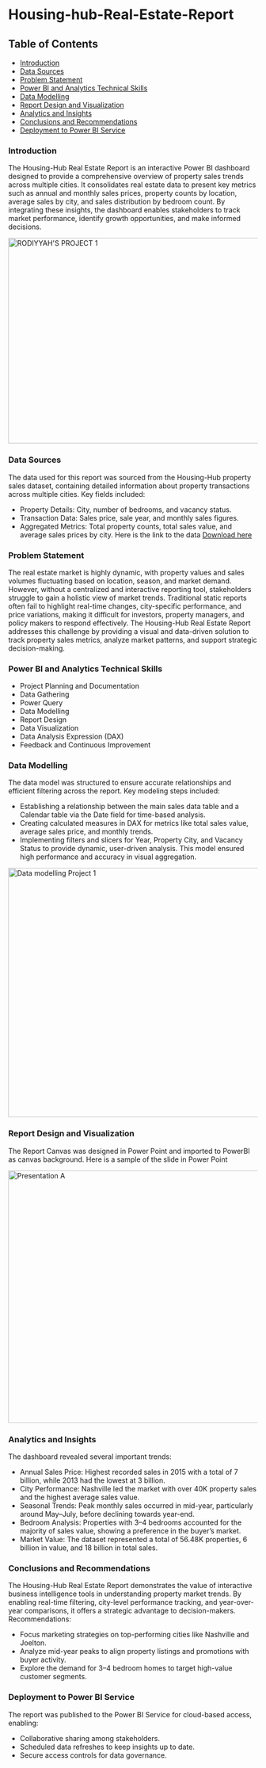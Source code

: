 # Housing-hub-Real-Estate-Report

## Table of Contents

- [Introduction](#introduction)
- [Data Sources](#data-sources)
- [Problem Statement](#problem-statement)
- [Power BI and Analytics Technical Skills](#power-bi-and-analytics-technical-skills)
- [Data Modelling](#data-modelling)
- [Report Design and Visualization](#report-design-and-visualization)
- [Analytics and Insights](#analytics-and-insights)
- [Conclusions and Recommendations](#conclusions-and-recommendations)
- [Deployment to Power BI Service](#deployment-to-power-bi-service)

### Introduction

The Housing-Hub Real Estate Report is an interactive Power BI dashboard designed to provide a comprehensive overview of property sales trends across multiple cities. It consolidates real estate data to present key metrics such as annual and monthly sales prices, property counts by location, average sales by city, and sales distribution by bedroom count. By integrating these insights, the dashboard enables stakeholders to track market performance, identify growth opportunities, and make informed decisions.

<img width="745" height="415" alt="RODIYYAH'S PROJECT 1" src="https://github.com/user-attachments/assets/a5b1eda3-844e-40ff-a23f-a5ab84a36c1e" />

### Data Sources

The data used for this report was sourced from the Housing-Hub property sales dataset, containing detailed information about property transactions across multiple cities. Key fields included:
- Property Details: City, number of bedrooms, and vacancy status.
- Transaction Data: Sales price, sale year, and monthly sales figures.
- Aggregated Metrics: Total property counts, total sales value, and average sales prices by city.
  Here is the link to the data [Download here](https://drive.google.com/file/d/161wLH6DHmi_6aq5HG_TbJzIGVXkGcafO/view?usp=drivesdk)

### Problem Statement

The real estate market is highly dynamic, with property values and sales volumes fluctuating based on location, season, and market demand. However, without a centralized and interactive reporting tool, stakeholders struggle to gain a holistic view of market trends. Traditional static reports often fail to highlight real-time changes, city-specific performance, and price variations, making it difficult for investors, property managers, and policy makers to respond effectively. The Housing-Hub Real Estate Report addresses this challenge by providing a visual and data-driven solution to track property sales metrics, analyze market patterns, and support strategic decision-making.

### Power BI and Analytics Technical Skills

- Project Planning and Documentation
- Data Gathering
- Power Query
- Data Modelling
- Report Design
- Data Visualization
- Data Analysis Expression (DAX)
- Feedback and Continuous Improvement

### Data Modelling

The data model was structured to ensure accurate relationships and efficient filtering across the report. Key modeling steps included:
- Establishing a relationship between the main sales data table and a Calendar table via the Date field for time-based analysis.
- Creating calculated measures in DAX for metrics like total sales value, average sales price, and monthly trends.
- Implementing filters and slicers for Year, Property City, and Vacancy Status to provide dynamic, user-driven analysis.
This model ensured high performance and accuracy in visual aggregation.

<img width="747" height="503" alt="Data modelling Project 1" src="https://github.com/user-attachments/assets/679f6fb8-3e3e-4354-b2c5-ff8b87181bc2" />

### Report Design and Visualization

The Report Canvas was designed in Power Point and imported to PowerBI as canvas background. Here is a sample of the slide in Power Point

<img width="918" height="510" alt="Presentation A" src="https://github.com/user-attachments/assets/a600422a-5978-457f-9ec1-73c2fb2e6167" />

### Analytics and Insights

The dashboard revealed several important trends:
- Annual Sales Price: Highest recorded sales in 2015 with a total of 7 billion, while 2013 had the lowest at 3 billion.
- City Performance: Nashville led the market with over 40K property sales and the highest average sales value.
- Seasonal Trends: Peak monthly sales occurred in mid-year, particularly around May–July, before declining towards year-end.
- Bedroom Analysis: Properties with 3–4 bedrooms accounted for the majority of sales value, showing a preference in the buyer’s market.
- Market Value: The dataset represented a total of 56.48K properties, 6 billion in value, and 18 billion in total sales.

 ### Conclusions and Recommendations

  The Housing-Hub Real Estate Report demonstrates the value of interactive business intelligence tools in understanding property market trends. By enabling real-time filtering, city-level performance tracking, and year-over-year comparisons, it offers a strategic advantage to decision-makers.
Recommendations:
- Focus marketing strategies on top-performing cities like Nashville and Joelton.
- Analyze mid-year peaks to align property listings and promotions with buyer activity.
- Explore the demand for 3–4 bedroom homes to target high-value customer segments.

 ### Deployment to Power BI Service

The report was published to the Power BI Service for cloud-based access, enabling:
- Collaborative sharing among stakeholders.
- Scheduled data refreshes to keep insights up to date.
- Secure access controls for data governance.

